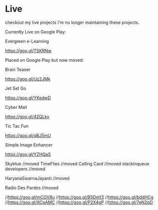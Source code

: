 # Live
checkout my live projects
I'm no longer maintaining these projects.


Currently Live on Google Play:

Evergreen e-Learning

https://goo.gl/TSKRNw


Placed on Google Play but now moved:

Brain Teaser

https://goo.gl/Uz2JMk


Jet Set Go

https://goo.gl/YKedwD


Cyber Mail

https://goo.gl/42QLkv


Tic Tac Fun

https://goo.gl/qBJ5mU


Simple Image Enhancer

https://goo.gl/YZHQaS






Skyblue
//moved
TimeFlies
//moved
Calling Card
//moved
stackinqueue developers
//moved

HaryanaSwarnaJayanti
//moved

Radio Des Pardes
//moved


//https://goo.gl/mCGV8u
//https://goo.gl/B5Dmf3
//https://goo.gl/bddHCg
//https://goo.gl/XCpAMC
//https://goo.gl/P2X4gP
//https://goo.gl/7eN2pD
